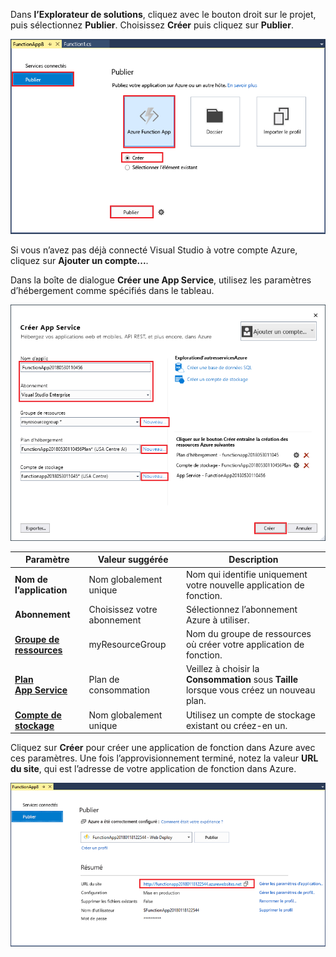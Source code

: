Dans **l’Explorateur de solutions**, cliquez avec le bouton droit sur le projet, puis sélectionnez **Publier**. Choisissez **Créer** puis cliquez sur **Publier**. 

![Publier une nouvelle application de fonction](./media/functions-vstools-publish/functions-vstools-publish-new-function-app.png)

Si vous n’avez pas déjà connecté Visual Studio à votre compte Azure, cliquez sur **Ajouter un compte...**.  

Dans la boîte de dialogue **Créer une App Service**, utilisez les paramètres d’hébergement comme spécifiés dans le tableau. 

![Azure runtime local](./media/functions-vstools-publish/functions-vstools-publish.png)

| Paramètre      | Valeur suggérée  | Description                                |
| ------------ |  ------- | -------------------------------------------------- |
| **Nom de l’application** | Nom globalement unique | Nom qui identifie uniquement votre nouvelle application de fonction. |
| **Abonnement** | Choisissez votre abonnement | Sélectionnez l’abonnement Azure à utiliser. |
| **[Groupe de ressources](../articles/azure-resource-manager/resource-group-overview.md)** | myResourceGroup |  Nom du groupe de ressources où créer votre application de fonction. |
| **[Plan App Service](../articles/azure-functions/functions-scale.md)** | Plan de consommation | Veillez à choisir la **Consommation** sous **Taille** lorsque vous créez un nouveau plan.  |
| **[Compte de stockage](../articles/storage/storage-create-storage-account.md#create-a-storage-account)** | Nom globalement unique | Utilisez un compte de stockage existant ou créez-en un.   |

Cliquez sur **Créer** pour créer une application de fonction dans Azure avec ces paramètres. Une fois l’approvisionnement terminé, notez la valeur **URL du site**, qui est l’adresse de votre application de fonction dans Azure. 

![Azure runtime local](./media/functions-vstools-publish/functions-vstools-publish-profile.png)
